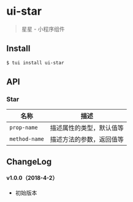 # ui-star

> 星星 - 小程序组件

## Install

``` bash
$ tui install ui-star
```


## API

### Star

| 名称                  | 描述                         |
|----------------------|------------------------------|
|`prop-name`           | 描述属性的类型，默认值等         |
|`method-name`         | 描述方法的参数，返回值等         |

## ChangeLog

#### v1.0.0（2018-4-2）

- 初始版本

